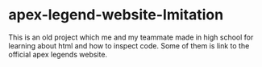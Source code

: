 # apex-legend-website-Imitation
This is an old project which me and my teammate made in high school for learning about html and how to inspect code.
Some of them is link to the official apex legends website.
